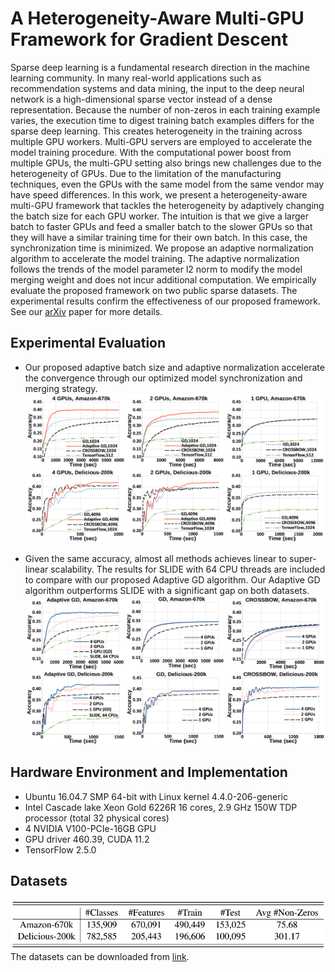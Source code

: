 # A Heterogeneity-Aware Multi-GPU Framework for Gradient Descent
Sparse deep learning is a fundamental research direction in the machine learning community. In many real-world applications such as recommendation systems and data mining, the input to the deep neural network is a high-dimensional sparse vector instead of a dense representation. Because the number of non-zeros in each training example varies, the execution time to digest training batch examples differs for the sparse deep learning. This creates heterogeneity in the training across multiple GPU workers. Multi-GPU servers are employed to accelerate the model training procedure. With the computational power boost from multiple GPUs, the multi-GPU setting also brings new challenges due to the heterogeneity of GPUs. Due to the limitation of the manufacturing techniques, even the GPUs with the same model from the same vendor may have speed differences. In this work, we present a heterogeneity-aware multi-GPU framework that tackles the heterogeneity by adaptively changing the batch size for each GPU worker. The intuition is that we give a larger batch to faster GPUs and feed a smaller batch to the slower GPUs so that they will have a similar training time for their own batch. In this case, the synchronization time is minimized. We propose an adaptive normalization algorithm to accelerate the model training. The adaptive normalization follows the trends of the model parameter l2 norm to modify the model merging weight and does not incur additional computation. We empirically evaluate the proposed framework on two public sparse datasets. The experimental results confirm the effectiveness of our proposed framework.
See our [arXiv](https://arxiv.org/abs/) paper for more details. 


## Experimental Evaluation
- Our proposed adaptive batch size and adaptive normalization accelerate the convergence through our optimized model synchronization and merging strategy.
![Test accuracy versus the training time on 4, 2, and 1 GPU(s).](/figures/test_accu.png)

- Given the same accuracy, almost all methods achieves linear to super-linear scalability. The results for SLIDE with 64 CPU threads are included to compare with our proposed Adaptive GD algorithm. Our Adaptive GD algorithm outperforms SLIDE with a significant gap on both datasets. 
![Scalability for Adaptive GD, GD, CROSSBOW.](/figures/scalability.png)

## Hardware Environment and Implementation
- Ubuntu 16.04.7 SMP 64-bit with Linux kernel 4.4.0-206-generic
- Intel Cascade lake Xeon Gold 6226R 16 cores, 2.9 GHz 150W TDP processor (total 32 physical cores)
- 4 NVIDIA V100-PCIe-16GB GPU
- GPU driver 460.39, CUDA 11.2
- TensorFlow 2.5.0

## Datasets
![Dataset Specifications](/figures/dataset.png)
The datasets can be downloaded from [link](http://manikvarma.org/downloads/XC/XMLRepository.html).
